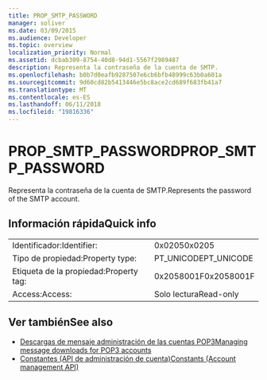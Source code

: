 ```yaml
---
title: PROP_SMTP_PASSWORD
manager: soliver
ms.date: 03/09/2015
ms.audience: Developer
ms.topic: overview
localization_priority: Normal
ms.assetid: dcbab309-8754-40d8-94d1-5567f2989487
description: Representa la contraseña de la cuenta de SMTP.
ms.openlocfilehash: b0b7d0eafb9287507e6cb6bfb48999c63b0a601a
ms.sourcegitcommit: 9d60cd82b5413446e5bc8ace2cd689f683fb41a7
ms.translationtype: MT
ms.contentlocale: es-ES
ms.lasthandoff: 06/11/2018
ms.locfileid: "19816336"
---
```

# <a name="propsmtppassword"></a><span data-ttu-id="92545-103">PROP_SMTP_PASSWORD</span><span class="sxs-lookup"><span data-stu-id="92545-103">PROP_SMTP_PASSWORD</span></span>

<span data-ttu-id="92545-104">Representa la contraseña de la cuenta de SMTP.</span><span class="sxs-lookup"><span data-stu-id="92545-104">Represents the password of the SMTP account.</span></span>
  
## <a name="quick-info"></a><span data-ttu-id="92545-105">Información rápida</span><span class="sxs-lookup"><span data-stu-id="92545-105">Quick info</span></span>

|||
|:-----|:-----|
|<span data-ttu-id="92545-106">Identificador:</span><span class="sxs-lookup"><span data-stu-id="92545-106">Identifier:</span></span>  <br/> |<span data-ttu-id="92545-107">0x0205</span><span class="sxs-lookup"><span data-stu-id="92545-107">0x0205</span></span>  <br/> |
|<span data-ttu-id="92545-108">Tipo de propiedad:</span><span class="sxs-lookup"><span data-stu-id="92545-108">Property type:</span></span>  <br/> |<span data-ttu-id="92545-109">PT_UNICODE</span><span class="sxs-lookup"><span data-stu-id="92545-109">PT_UNICODE</span></span>|<span data-ttu-id="92545-110">SECURE_FLAG</span><span class="sxs-lookup"><span data-stu-id="92545-110">SECURE_FLAG</span></span>  <br/> |
|<span data-ttu-id="92545-111">Etiqueta de la propiedad:</span><span class="sxs-lookup"><span data-stu-id="92545-111">Property tag:</span></span>  <br/> |<span data-ttu-id="92545-112">0x2058001F</span><span class="sxs-lookup"><span data-stu-id="92545-112">0x2058001F</span></span>  <br/> |
|<span data-ttu-id="92545-113">Access:</span><span class="sxs-lookup"><span data-stu-id="92545-113">Access:</span></span>  <br/> |<span data-ttu-id="92545-114">Solo lectura</span><span class="sxs-lookup"><span data-stu-id="92545-114">Read-only</span></span>  <br/> |
   
## <a name="see-also"></a><span data-ttu-id="92545-115">Ver también</span><span class="sxs-lookup"><span data-stu-id="92545-115">See also</span></span>

- [<span data-ttu-id="92545-116">Descargas de mensaje administración de las cuentas POP3</span><span class="sxs-lookup"><span data-stu-id="92545-116">Managing message downloads for POP3 accounts</span></span>](managing-message-downloads-for-pop3-accounts.md) 
- [<span data-ttu-id="92545-117">Constantes (API de administración de cuenta)</span><span class="sxs-lookup"><span data-stu-id="92545-117">Constants (Account management API)</span></span>](constants-account-management-api.md)

